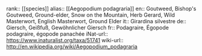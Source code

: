 

rank:: [[species]]
alias:: [[Aegopodium podagraria]]
en:: Goutweed, Bishop's Goutweed, Ground-elder, Snow on the Mountain, Herb Gerard, Wild Masterwort, English Masterwort, Ground Elder
it:: Girardina silvestre
de:: Giersch, Geißfuß, Gewöhnlicher Giersch
fr:: Podagraire, Égopode podagraire, égopode panachée
iNat-url:: https://www.inaturalist.org/taxa/51741
wiki-url:: http://en.wikipedia.org/wiki/Aegopodium_podagraria